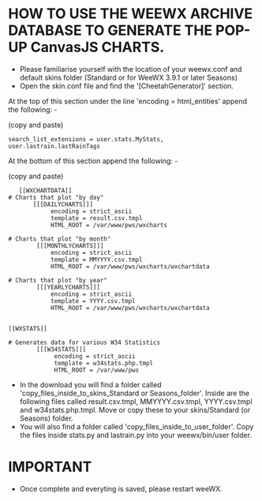 # HOW TO USE THE WEEWX ARCHIVE DATABASE TO GENERATE THE POP-UP CanvasJS CHARTS.

* Please familiarise yourself with the location of your weewx.conf and default skins folder (Standard or for WeeWX 3.9.1 or later Seasons)
* Open the skin.conf file and find the '[CheetahGenerator]' section. 

At the top of this section under the line 'encoding = html_entities' append the following: -

(copy and paste)

    search_list_extensions = user.stats.MyStats, user.lastrain.lastRainTags

At the bottom of this section append the following: -

(copy and paste)

	   
	   [[WXCHARTDATA]]
   	# Charts that plot "by day"
           [[[DAILYCHARTS]]]
                encoding = strict_ascii	
                template = result.csv.tmpl
                HTML_ROOT = /var/www/pws/wxcharts

    # Charts that plot "by month"
            [[[MONTHLYCHARTS]]]
                encoding = strict_ascii
                template = MMYYYY.csv.tmpl
                HTML_ROOT = /var/www/pws/wxcharts/wxchartdata

    # Charts that plot "by year"
            [[[YEARLYCHARTS]]]
                encoding = strict_ascii
                template = YYYY.csv.tmpl
                HTML_ROOT = /var/www/pws/wxcharts/wxchartdata
                
    
    [[WXSTATS]]
    
    # Generates data for various W34 Statistics
            [[[W34STATS]]]
                 encoding = strict_ascii
                 template = w34stats.php.tmpl
                 HTML_ROOT = /var/www/pws

* In the download you will find a folder called 'copy_files_inside_to_skins_Standard or Seasons_folder'. Inside are the following files called result.csv.tmpl, MMYYYY.csv.tmpl, YYYY.csv.tmpl and w34stats.php.tmpl. Move  or copy these to your skins/Standard (or Seasons) folder.
* You will also find a folder called 'copy_files_inside_to_user_folder'. Copy the files inside stats.py and lastrain.py into your weewx/bin/user folder.

# IMPORTANT

* Once complete and everyting is saved, please restart weeWX.
